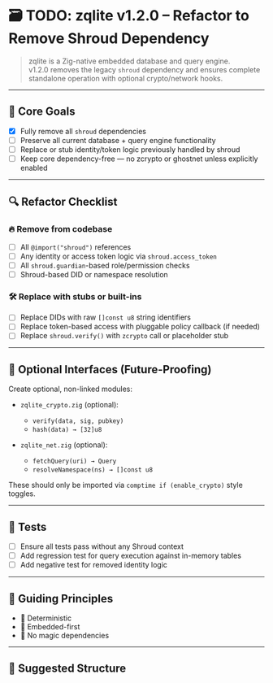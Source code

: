 # 🗃️ TODO: zqlite v1.2.0 – Refactor to Remove Shroud Dependency

> zqlite is a Zig-native embedded database and query engine.  
> v1.2.0 removes the legacy `shroud` dependency and ensures complete standalone operation with optional crypto/network hooks.

---

## 🎯 Core Goals

- [x] Fully remove all `shroud` dependencies
- [ ] Preserve all current database + query engine functionality
- [ ] Replace or stub identity/token logic previously handled by shroud
- [ ] Keep core dependency-free — no zcrypto or ghostnet unless explicitly enabled

---

## 🔍 Refactor Checklist

### 🔥 Remove from codebase
- [ ] All `@import("shroud")` references
- [ ] Any identity or access token logic via `shroud.access_token`
- [ ] All `shroud.guardian`-based role/permission checks
- [ ] Shroud-based DID or namespace resolution

### 🛠 Replace with stubs or built-ins
- [ ] Replace DIDs with raw `[]const u8` string identifiers
- [ ] Replace token-based access with pluggable policy callback (if needed)
- [ ] Replace `shroud.verify()` with `zcrypto` call or placeholder stub

---

## 🔐 Optional Interfaces (Future-Proofing)

Create optional, non-linked modules:

- `zqlite_crypto.zig` (optional):
  - `verify(data, sig, pubkey)`
  - `hash(data) → [32]u8`

- `zqlite_net.zig` (optional):
  - `fetchQuery(uri) → Query`
  - `resolveNamespace(ns) → []const u8`

These should only be imported via `comptime if (enable_crypto)` style toggles.

---

## 🧪 Tests

- [ ] Ensure all tests pass without any Shroud context
- [ ] Add regression test for query execution against in-memory tables
- [ ] Add negative test for removed identity logic

---

## 🧠 Guiding Principles

- 🧱 Deterministic
- 🧩 Embedded-first
- 🚫 No magic dependencies

---

## 📂 Suggested Structure


